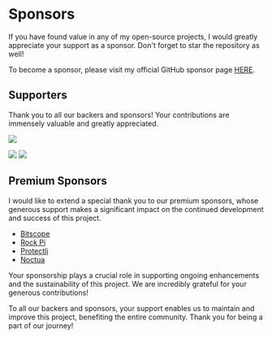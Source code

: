 # Sponsors

If you have found value in any of my open-source projects, I would greatly appreciate your support as a sponsor. Don't forget to star the repository as well!

To become a sponsor, please visit my official GitHub sponsor page [HERE](https://github.com/sponsors/xUnholy).

## Supporters

Thank you to all our backers and sponsors! Your contributions are immensely valuable and greatly appreciated.

<a href="https://opencollective.com/raspbernetes#backers" target="_blank"><img src="https://opencollective.com/raspbernetes/backers.svg"></a>

<a href="https://opencollective.com/raspbernetes/sponsor/0/website" target="_blank"><img src="https://opencollective.com/raspbernetes/sponsor/0/avatar.svg"></a> <a href="https://opencollective.com/raspbernetes/sponsor/1/website" target="_blank"><img src="https://opencollective.com/raspbernetes/sponsor/1/avatar.svg"></a>

## Premium Sponsors

I would like to extend a special thank you to our premium sponsors, whose generous support makes a significant impact on the continued development and success of this project.

* [Bitscope](https://bitscope.com/)
* [Rock Pi](https://rockpi.org/)
* [Protectli](https://protectli.com/)
* [Noctua](https://noctua.at/)

Your sponsorship plays a crucial role in supporting ongoing enhancements and the sustainability of this project. We are incredibly grateful for your generous contributions!

To all our backers and sponsors, your support enables us to maintain and improve this project, benefiting the entire community. Thank you for being a part of our journey!
